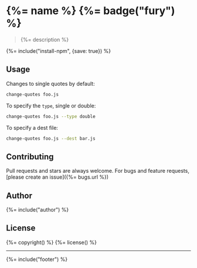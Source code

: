# {%= name %} {%= badge("fury") %}

> {%= description %}

{%= include("install-npm", {save: true}) %}

## Usage

Changes to single quotes by default:

```bash
change-quotes foo.js
```

To specify the `type`, single or double:

```bash
change-quotes foo.js --type double
```

To specify a dest file:

```bash
change-quotes foo.js --dest bar.js
```


## Contributing
Pull requests and stars are always welcome. For bugs and feature requests, [please create an issue]({%= bugs.url %})

## Author
{%= include("author") %}

## License
{%= copyright() %}
{%= license() %}

***

{%= include("footer") %}
